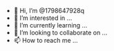 - 👋 Hi, I’m @1798647928q
- 👀 I’m interested in ...
- 🌱 I’m currently learning ...
- 💞️ I’m looking to collaborate on ...
- 📫 How to reach me ...

<!---
1798647928q/1798647928q is a ✨ special ✨ repository because its `README.md` (this file) appears on your GitHub profile.
You can click the Preview link to take a look at your changes.
--->
